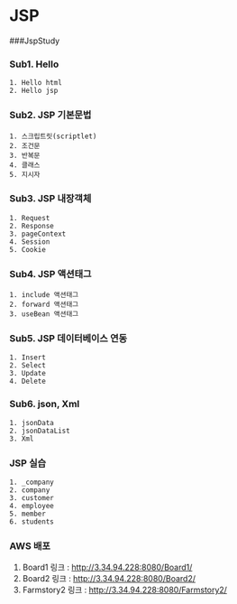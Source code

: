 # JSP
###JspStudy

### Sub1. Hello
	1. Hello html
	2. Hello jsp

### Sub2. JSP 기본문법
	1. 스크립트릿(scriptlet)
	2. 조건문
	3. 반복문
	4. 클래스
	5. 지시자

### Sub3. JSP 내장객체
	1. Request
	2. Response
	3. pageContext
	4. Session
	5. Cookie
	
### Sub4. JSP 액션태그
	1. include 액션태그
	2. forward 액션태그
	3. useBean 액션태그
	
### Sub5. JSP 데이터베이스 연동
	1. Insert
	2. Select
	3. Update
	4. Delete

### Sub6. json, Xml
	1. jsonData
	2. jsonDataList
	3. Xml
	
### JSP 실습
	1. _company
	2. company
	3. customer
	4. employee
	5. member
	6. students

### AWS 배포
1. Board1 링크 : http://3.34.94.228:8080/Board1/
2. Board2 링크 : http://3.34.94.228:8080/Board2/
3. Farmstory2 링크 : http://3.34.94.228:8080/Farmstory2/